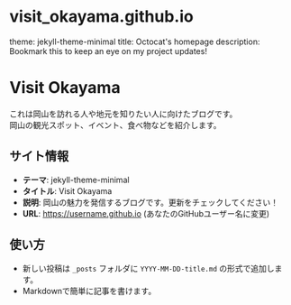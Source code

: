 # visit_okayama.github.io
theme: jekyll-theme-minimal
title: Octocat's homepage
description: Bookmark this to keep an eye on my project updates!

# Visit Okayama

これは岡山を訪れる人や地元を知りたい人に向けたブログです。  
岡山の観光スポット、イベント、食べ物などを紹介します。

## サイト情報
- **テーマ**: jekyll-theme-minimal  
- **タイトル**: Visit Okayama  
- **説明**: 岡山の魅力を発信するブログです。更新をチェックしてください！  
- **URL**: https://username.github.io (あなたのGitHubユーザー名に変更)

## 使い方
- 新しい投稿は `_posts` フォルダに `YYYY-MM-DD-title.md` の形式で追加します。
- Markdownで簡単に記事を書けます。


